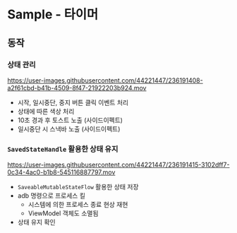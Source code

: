 # Sample - 타이머

## 동작

### 상태 관리

https://user-images.githubusercontent.com/44221447/236191408-a2f61cbd-b41b-4509-8f47-21922203b924.mov

- 시작, 일시중단, 중지 버튼 클릭 이벤트 처리
- 상태에 따른 색상 처리
- 10초 경과 후 토스트 노출 (사이드이펙트)
- 일시중단 시 스낵바 노출 (사이드이펙트)

### `SavedStateHandle` 활용한 상태 유지

https://user-images.githubusercontent.com/44221447/236191415-3102dff7-0c34-4ac0-b1b8-545116887797.mov

- `SaveableMutableStateFlow` 활용한 상태 저장
- adb 명령으로 프로세스 킬
  - 시스템에 의한 프로세스 종료 현상 재현
  - ViewModel 객체도 소멸됨
- 상태 유지 확인
